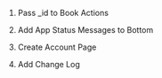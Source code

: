 1. Pass _id to Book Actions

2. Add App Status Messages to Bottom

3. Create Account Page

4. Add Change Log




